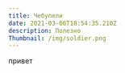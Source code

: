 ```yaml
---
title: Чебупели
date: 2021-03-06T18:54:35.210Z
description: Полезно
Thumbnail: /img/soldier.png
---
```

привет